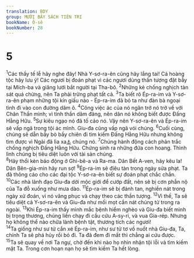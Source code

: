 ```yaml
---
translation: BDY
group: MƯỜI BẢY SÁCH TIÊN TRI
bookName: Ô-sê 
bookNumber: 28
---
```


<div class="title"><h1>5</h1></div>
<span class="verse os_5_1"><sup>1</sup>Các thầy tế lễ hãy nghe đây! Nhà Y-sơ-ra-ên cũng hãy lắng tai! Cả hoàng tộc hãy lưu ý! Các ngươi bị đoán phạt vì các ngươi dùng thần tượng đặt bẫy tại Mích-ba và giăng lưới bắt người tại Tha-bô. </span>
<span class="verse os_5_2"><sup>2</sup>Những kẻ chống nghịch tàn sát quá chừng, nên Ta phải trừng phạt tất cả. </span>
<span class="verse os_5_3"><sup>3</sup>Ta biết rõ Ép-ra-im và Y-sơ-ra-ên phạm những tội kín giấu nào - Ép-ra-im đã bỏ ta như đàn bà ngoại tình đi vào con đường dâm ô. </span>
<span class="verse os_5_4"><sup>4</sup>Công việc ác của nó ngăn trở nó trở về với Chân Thần mình; vì tinh thần dâm đãng, nên dân nó không biết được Đấng Hằng Hữu. </span>
<span class="verse os_5_5"><sup>5</sup>Sự kiêu ngạo nó đã tố cáo nó. Vậy nên Y-sơ-ra-ên và Ép-ra-im sẽ vấp ngã trong tội ác mình. Giu-đa cũng vấp ngã vói chúng. </span>
<span class="verse os_5_6"><sup>6</sup>Cuối cùng, chúng sẽ dẫn bầy bò bầy chiên đi tìm kiếm Đấng Hằng Hữu nhưng không tìm được vì Ngài đã lìa xa<a href="#" data-toggle="tooltip" data-placement="bottom" title="Ctd rút lui">⚓</a> chúng nó. </span>
<span class="verse os_5_7"><sup>7</sup>Chúng hành động cách phản trắc chống nghịch Đấng Hằng Hữu. Chứng sinh ra những đứa con hoang. Thình lình chúng bị tiêu diệt luôn với tài sản chúng.<br/></span>
<span class="verse os_5_8"><sup>8</sup>Hãy thổi kèn báo động ở Ghi-bê-a và Ra-ma. Dân Bết A-ven, hãy kêu la! Dân Bên-gia-min hãy run sợ! </span>
<span class="verse os_5_9"><sup>9</sup>Ép-ra-im sẽ điêu tàn trong ngày sửa phạt. Ta đã thông cáo cho các đại tộc Y-sơ-ra-ên biết sự đoán phạt chắc chắn. </span>
<span class="verse os_5_10"><sup>10</sup>Các nhà lãnh đạo Giu-đa dời mộc giới để cướp đất, nên sẽ bị cơn phẫn nộ của Ta đỗ xuống như mưa dào. </span>
<span class="verse os_5_11"><sup>11</sup>Ép-ra-im sẽ bị đánh tan, nghiền nát trong ngày xử đoán, vì nó vâng phục và chạy theo các thần tượng. </span>
<span class="verse os_5_12"><sup>12</sup>Vì thế, Ta sẽ tiêu diệt cả Y-sơ-ra-ên và Giu-đa như mối mọt cắn nát chúng từ trong ra ngoài. </span>
<span class="verse os_5_13"><sup>13</sup>Khi Ép-ra-im thấy mình mắc bệnh hiểm nghèo và Giu-đa biết mình bị trọng thương, chúng liền chạy đi cầu cứu A-sy-ri, và vua Gia-rép. Nhưng họ không thể nào chữa lành bệnh tật, thương tích các ngươi!<br/></span>
<span class="verse os_5_14"><sup>14</sup>Ta giống như sư tử cắn xé Ép-ra-im, như sư tử tơ vồ nuốt nhà Giu-đa, Ta, chính Ta sẽ phá hủy rồi bỏ đi. Ta đã đem đi mất thì chẳng ai cứu được.<br/></span>
<span class="verse os_5_15"><sup>15</sup>Ta sẽ quay về nơi Ta ngự, chờ đến khi nào họ nhìn nhận tội lỗi và tìm kiếm mặt Ta. Trong cơn hoạn nạn họ sẽ tìm kiếm Ta hết lòng.</span>
